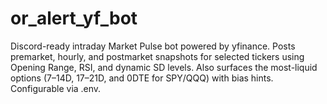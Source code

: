 # or_alert_yf_bot
Discord-ready intraday Market Pulse bot powered by yfinance. Posts premarket, hourly, and postmarket snapshots for selected tickers using Opening Range, RSI, and dynamic SD levels. Also surfaces the most-liquid options (7–14D, 17–21D, and 0DTE for SPY/QQQ) with bias hints. Configurable via .env.
